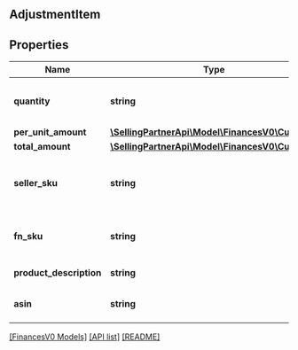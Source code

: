 ## AdjustmentItem

## Properties

Name | Type | Description | Notes
------------ | ------------- | ------------- | -------------
**quantity** | **string** | Represents the number of units in the seller's inventory when the AdustmentType is FBAInventoryReimbursement. | [optional]
**per_unit_amount** | [**\SellingPartnerApi\Model\FinancesV0\Currency**](Currency.md) |  | [optional]
**total_amount** | [**\SellingPartnerApi\Model\FinancesV0\Currency**](Currency.md) |  | [optional]
**seller_sku** | **string** | The seller SKU of the item. The seller SKU is qualified by the seller's seller ID, which is included with every call to the Selling Partner API. | [optional]
**fn_sku** | **string** | A unique identifier assigned to products stored in and fulfilled from a fulfillment center. | [optional]
**product_description** | **string** | A short description of the item. | [optional]
**asin** | **string** | The Amazon Standard Identification Number (ASIN) of the item. | [optional]

[[FinancesV0 Models]](../) [[API list]](../../Api) [[README]](../../../README.md)
